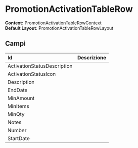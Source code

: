 # PromotionActivationTableRow

**Context:** PromotionActivationTableRowContext  
**Default Layout:** PromotionActivationTableRowLayout

## Campi

| Id | Descrizione |
| :--- | :--- |
| ActivationStatusDescription |  |
| ActivationStatusIcon |  |
| Description |  |
| EndDate |  |
| MinAmount |  |
| MinItems |  |
| MinQty |  |
| Notes |  |
| Number |  |
| StartDate |  |

